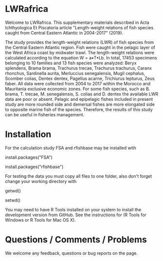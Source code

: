 # LWRafrica
Welcome to LWRafrica. This supplementary materials described in Acta Ichthyologica Et Piscatoria article "Length-weight relations of fish species caught from Central Eastern Atlantic in 2004-2017" (2019).

The study provides the length-weight relations (LWR) of fish species from the Central Eastern Atlantic region. Fish were caught in the pelagic layer of the West Africa coast by midwater trawl. The length-weight relations were calculated according to the equation W = a•T•Lb. In total, 17453 specimens belonging to 10 families and 13 fish species were analyzed: Beryx splendens, Brama brama, Trachurus trecae, Trachurus trachurus, Caranx rhonchus, Sardinella aurita, Merluccius senegalensis, Mugil cephalus, Scomber colias, Dentex dentex, Pagellus acarne, Trichiurus lepturus, Zeus faber. All data were collected from 2004 to 2017 within the Morocco and Mauritania exclusive economic zones. For some fish species, such as B. brama, T. trecae, M. senegalensis, S. colias and D. dentex the available LWR data are poor or absent. Pelagic and epipelagic fishes included in present study are more rounded side and demersal fishes are more elongated side to opposite marine fish of the species. Therefore, the results of this study can be useful in fisheries management.

# Installation
For the calculation study FSA and rfishbase may be installed with

install.packages("FSA")

install.packages("rfishbase")

For testing the data you must copy all files to one folder, also don't forget change your working directory with 

getwd()

setwd()

You may need to have R Tools installed on your system to install the development version from GitHub. See the instructions for (R Tools for Windows or R Tools for Mac OS X).

# Questions / Comments / Problems
We welcome any feedback, questions or bug reports on the page. 
